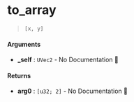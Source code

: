 # to\_array

>  `[x, y]`

#### Arguments

- **\_self** : `UVec2` \- No Documentation 🚧

#### Returns

- **arg0** : `[u32; 2]` \- No Documentation 🚧